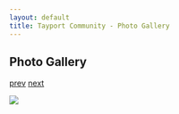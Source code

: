 ```yaml
---
layout: default
title: Tayport Community - Photo Gallery
---
```

## Photo Gallery

[prev](http://tayport.org.uk/photo/95) [next](http://tayport.org.uk/photo/97)

![ ](http://tayport.org.uk/media/096.jpg " ")

